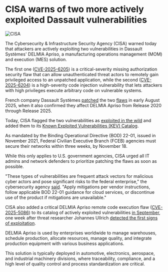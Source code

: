 # CISA warns of two more actively exploited Dassault vulnerabilities

![CISA](https://www.bleepstatic.com/content/hl-images/2025/01/13/CISA.jpg)

The Cybersecurity & Infrastructure Security Agency (CISA) warned today that attackers are actively exploiting two vulnerabilities in Dassault Systèmes' DELMIA Apriso, a manufacturing operations management (MOM) and execution (MES) solution.

The first one ([CVE-2025-6205](https://nvd.nist.gov/vuln/detail/CVE-2025-6205 "CVE-2025-6204 (opens in a new window)")) is a critical-severity missing authorization security flaw that can allow unauthenticated threat actors to remotely gain privileged access to an unpatched application, while the second ([CVE-2025-6204](https://nvd.nist.gov/vuln/detail/CVE-2025-6204)) is a high-severity code injection vulnerability that lets attackers with high privileges execute arbitrary code on vulnerable systems.

French company Dassault Systèmes [patched](https://www.3ds.com/trust-center/security/security-advisories/cve-2025-6204) the two [flaws](https://www.3ds.com/trust-center/security/security-advisories/cve-2025-6205) in early August 2025, when it also confirmed they affect DELMIA Apriso from Release 2020 through Release 2025.

Today, CISA flagged the two vulnerabilities as [exploited in the wild](https://www.cisa.gov/news-events/alerts/2025/10/28/cisa-adds-two-known-exploited-vulnerabilities-catalog) and added them to its [Known Exploited Vulnerabilities (KEV) Catalog](https://www.cisa.gov/known-exploited-vulnerabilities-catalog?search%5Fapi%5Ffulltext=CVE-2025-6204%2C+CVE-2025-6205&field%5Fdate%5Fadded%5Fwrapper=all&field%5Fcve=&sort%5Fby=field%5Fdate%5Fadded&items%5Fper%5Fpage=20&url=).

As mandated by the Binding Operational Directive (BOD) 22-01, issued in November 2021, Federal Civilian Executive Branch (FCEB) agencies must secure their networks within three weeks, by November 18.

While this only applies to U.S. government agencies, CISA urged all IT admins and network defenders to prioritize patching the flaws as soon as possible.

"These types of vulnerabilities are frequent attack vectors for malicious cyber actors and pose significant risks to the federal enterprise," the cybersecurity agency [said](https://www.cisa.gov/news-events/alerts/2025/10/28/cisa-adds-two-known-exploited-vulnerabilities-catalog). "Apply mitigations per vendor instructions, follow applicable BOD 22-01 guidance for cloud services, or discontinue use of the product if mitigations are unavailable."

CISA also added a critical DELMIA Apriso remote code execution flaw ([CVE-2025-5086](https://nvd.nist.gov/vuln/detail/CVE-2025-5086)) to its catalog of actively exploited vulnerabilities [in September](https://www.bleepingcomputer.com/news/security/cisa-warns-of-actively-exploited-dassault-rce-vulnerability/), one week after threat researcher Johannes Ullrich [detected the first signs of exploitation](http://isc.sans.edu/diary/Exploit+Attempts+for+Dassault+DELMIA+Apriso+CVE20255086/32256/).

DELMIA Apriso is used by enterprises worldwide to manage warehouses, schedule production, allocate resources, manage quality, and integrate production equipment with various business applications.

This solution is typically deployed in automotive, electronics, aerospace, and industrial machinery divisions, where traceability, compliance, and a high level of quality control and process standardization are critical.